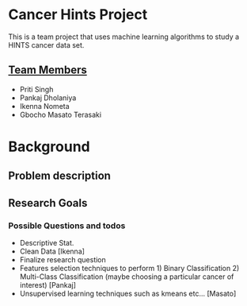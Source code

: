 # Cancer Hints Project
 This is a team project that uses machine learning algorithms to study a HINTS cancer data set.

## <u> Team Members </u>
- Priti Singh
- Pankaj Dholaniya
- Ikenna Nometa
- Gbocho Masato Terasaki

# Background
## Problem description

## Research Goals
### Possible Questions and todos
- Descriptive Stat.
- Clean Data [Ikenna]
- Finalize research question
- Features selection techniques to perform 1) Binary Classification 2) Multi-Class Classification (maybe choosing a particular cancer of interest) [Pankaj]
- Unsupervised learning techniques such as kmeans etc... [Masato]
